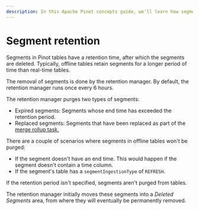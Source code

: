 ```yaml
---
description: In this Apache Pinot concepts guide, we'll learn how segment retention works.
---
```


# Segment retention

Segments in Pinot tables have a retention time, after which the segments are deleted. Typically, offline tables retain segments for a longer period of time than real-time tables.

The removal of segments is done by the retention manager. By default, the retention manager runs once every 6 hours.

The retention manager purges two types of segments:

* Expired segments: Segments whose end time has exceeded the retention period.
* Replaced segments: Segments that have been replaced as part of the [merge rollup task. ](https://docs.pinot.apache.org/operators/operating-pinot/minion-merge-rollup-task)

There are a couple of scenarios where segments in offline tables won't be purged:

* If the segment doesn't have an end time. This would happen if the segment doesn't contain a time column.
* If the segment's table has a `segmentIngestionType` of `REFRESH`.

If the retention period isn't specified, segments aren't purged from tables.

The retention manager initially moves these segments into a _Deleted Segments_ area, from where they will eventually be permanently removed.
